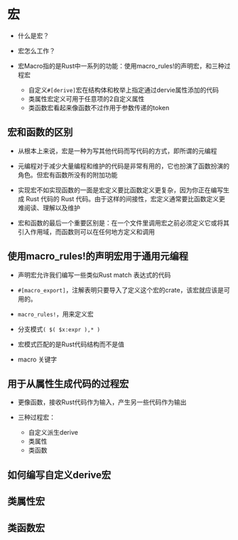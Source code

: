 # 宏

- 什么是宏？
- 宏怎么工作？

- 宏Macro指的是Rust中一系列的功能：使用macro_rules!的声明宏，和三种过程宏
    - 自定义`#[derive]`宏在结构体和枚举上指定通过dervie属性添加的代码
    - 类属性宏定义可用于任意项的2自定义属性
    - 类函数宏看起来像函数不过作用于参数传递的token

## 宏和函数的区别
- 从根本上来说，宏是一种为写其他代码而写代码的方式，即所谓的元编程

- 元编程对于减少大量编程和维护的代码是非常有用的，它也扮演了函数扮演的角色。但宏有函数所没有的附加功能

- 实现宏不如实现函数的一面是宏定义要比函数定义更复杂，因为你正在编写生成 Rust 代码的 Rust 代码。由于这样的间接性，宏定义通常要比函数定义更难阅读、理解以及维护

- 宏和函数的最后一个重要区别是：在一个文件里调用宏之前必须定义它或将其引入作用域，而函数则可以在任何地方定义和调用

## 使用macro_rules!的声明宏用于通用元编程

- 声明宏允许我们编写一些类似Rust match 表达式的代码

- `#[macro_export]`，注解表明只要导入了定义这个宏的crate，该宏就应该是可用的。

- `macro_rules!`，用来定义宏

- 分支模式`( $( $x:expr ),* )`

- 宏模式匹配的是Rust代码结构而不是值

- macro 关键字

## 用于从属性生成代码的过程宏
- 更像函数，接收Rust代码作为输入，产生另一些代码作为输出

- 三种过程宏：
  - 自定义派生derive
  - 类属性
  - 类函数

## 如何编写自定义derive宏


## 类属性宏

## 类函数宏
